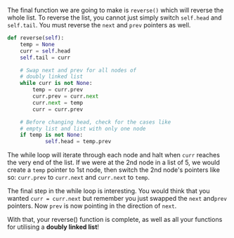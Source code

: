 <!--title={Reverse the Element Order - Explain}--> 

<!--badges={Algorithms:15,Python:15}-->

<!--concepts={The Linked List}-->

The final function we are going to make is `reverse()` which will reverse the whole list. To reverse the list, you cannot just simply switch `self.head` and `self.tail`. You must reverse the `next` and `prev` pointers as well.

```python
def reverse(self): 
    temp = None
    curr = self.head
    self.tail = curr

    # Swap next and prev for all nodes of  
    # doubly linked list 
    while curr is not None: 
        temp = curr.prev  
        curr.prev = curr.next
        curr.next = temp 
        curr = curr.prev

    # Before changing head, check for the cases like  
    # empty list and list with only one node 
    if temp is not None: 
    		self.head = temp.prev 
```

The while loop will iterate through each node and halt when `curr` reaches the very end of the list. If we were at the 2nd node in a list of 5, we would create a `temp` pointer to 1st node, then switch the 2nd node's pointers like so: `curr.prev` to `curr.next` and `curr.next` to `temp`.

The final step in the while loop is interesting. You would think that you wanted `curr = curr.next` but remember you just swapped the `next` and`prev` pointers. Now `prev` is now pointing in the direction of `next`.

With that, your reverse() function is complete, as well as all your functions for utilising a **doubly linked list**! 